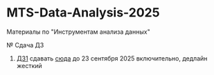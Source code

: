 # MTS-Data-Analysis-2025
Материалы по "Инструментам анализа данных"


№ Сдача ДЗ

1) [ДЗ1](https://github.com/pileyan/MTS-Data-Analysis-2025/tree/master/hw1)  сдавать [сюда](https://www.dropbox.com/request/qnIC5ldDddououYvaXLK) до 23 сентября 2025 включительно, дедлайн жесткий
